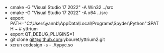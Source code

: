 - cmake -G "Visual Studio 17 2022" -A Win32 ../src
- cmake -G "Visual Studio 17 2022" -A x64   ../src
- export PATH="C:\Users\yannb\AppData\Local\Programs\Spyder\Python":$PATH
~   # yttrium
- export QT_DEBUG_PLUGINS=1
- git clone git@github.com:ybouret/yttrium2.git
- xcrun codesign -s - ./typyc.so 
